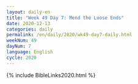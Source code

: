 ```yaml
---
layout: daily-en
title: "Week 49 Day 7: Mend the Loose Ends"
date: 2020-12-13 
categories: daily
permalink: /en/daily/2020/wk49-day7-daily.html
weekNum: 49
dayNum: 7
language: English
cycle: 2020
---
```


{% include BibleLinks2020.html %}
